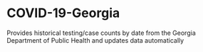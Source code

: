 # COVID-19-Georgia
 Provides historical testing/case counts by date from the Georgia Department of Public Health and updates data automatically
